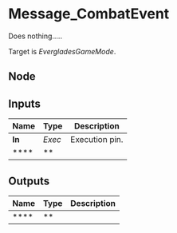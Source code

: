 # Message_CombatEvent
Does nothing.....

Target is *EvergladesGameMode*.  

## Node

## Inputs
|Name   |Type   |Description    |
|-------|-------|---------------|
|**In** |*Exec* |Execution pin. |
|****|**||

## Outputs
|Name   |Type   |Description    |
|-------|-------|---------------|
|****|**||